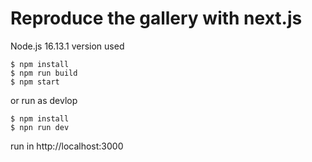 # Reproduce the gallery with next.js

Node.js 16.13.1 version used

```
$ npm install
$ npm run build
$ npm start
```

or run as devlop

```
$ npm install
$ npn run dev
```

run in http://localhost:3000
